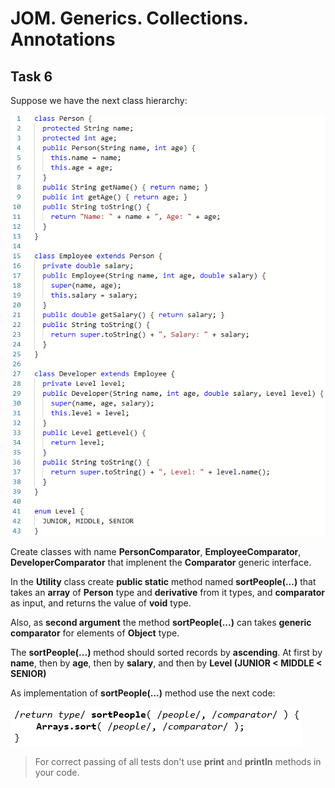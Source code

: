 # JOM. Generics. Collections. Annotations
## Task 6

Suppose we have the next class hierarchy:

![alt text](img/sprint4task61.png)

Create classes with name **PersonComparator**, **EmployeeComparator**, **DeveloperComparator** that implenent the **Comparator<Type>** generic interface.

In the **Utility** class create **public static** method named **sortPeople(...)** that takes an **array** of **Person** type and **derivative** from it types, and **comparator** as input, and returns the value of **void** type.

Also, as **second argument** the method **sortPeople(...)** can takes **generic comparator** for elements of **Object** type.

The **sortPeople(...)** method should sorted records by **ascending**. At first by **name**, then by **age**, then by **salary**, and then by **Level (JUNIOR < MIDDLE < SENIOR)**

As implementation of **sortPeople(...)** method use the next code:

![alt text](img/sprint4task62.png)

> For correct passing of all tests don't use **print** and **println** methods in your code.
